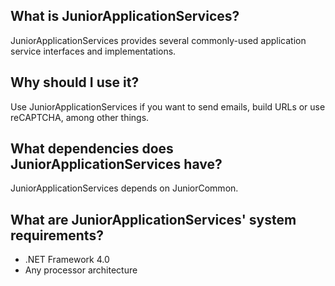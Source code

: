 What is JuniorApplicationServices?
-
JuniorApplicationServices provides several commonly-used application service interfaces and implementations.

Why should I use it?
-
Use JuniorApplicationServices if you want to send emails, build URLs or use reCAPTCHA, among other things.

What dependencies does JuniorApplicationServices have?
-
JuniorApplicationServices depends on JuniorCommon.

What are JuniorApplicationServices' system requirements?
-
* .NET Framework 4.0
* Any processor architecture